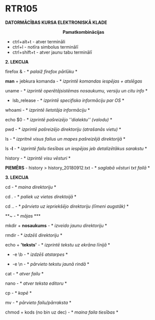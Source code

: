 # RTR105
**DATORMĀCĪBAS KURSA ELEKTRONISKĀ KLADE**
<p align="center">
   <b>Pamatkombinācijas</b><br>
  </p>

- ctrl+alt+t - atver termināli
- ctrl+l - notīra simbolus terminālī
- ctrl+shift+t - atver jaunu tabu terminālī

**2. LEKCIJA**

firefox & - * *palaiž firefox pārlūku* *

**man** + jebkura komanda - * *izprintē komandas iespējas + atslēgas*

uname - * *izprintē operētājsistēmas nosaukumu, versiju un citu info* *

  - lsb_release - * *izprintē specifisko informāciju par OS* *
  
whoami - * *izprintē lietotāja informāciju* *

echo $0 - * *izprintē pašreizējo ''dialektu'' (valodu)* *

pwd - * *izprintē pašreizējo direktoriju (atrašanās vietu)* *

ls - * *izpritnē visus failus un mapes pašreizējā direktorijā* *

ls **-l** - * *izprintē failu tiesības un iespējas jeb detalizētākus sarakstu* *

history - * *izprintē visu vēsturi* *

**PIEMĒRS** - history > history_20180912.txt - * *saglabā vēsturi txt failā* *


**3. LEKCIJA**

cd - * *maina direktoriju* *

cd . - * *paliek uz vietas direktoijā* *

cd .. - * *pārvieto uz iepriekšējo direktoriju (līmeni augstāk)* *

**~ - * *mājas* ***

mkdir + **nosaukums** - * *izveido jaunu direktoriju* *

rmdir - * *izdzēš direktoriju* *

echo + **'teksts'** - * *izprintē tekstu uz ekrāna līnijā* *

   -  -e \b - * *izdzēš atstarpes* *
   
   -  -e \n - * *pārvieto tekstu jaunā rindā* *
   
 cat - * *atver failu* *
 
 nano - * *atver teksta editoru* *
 
 cp - * *kopē* *
 
 mv - * *pārvieto failu/pārraksta* *
 
 chmod + kods (no bin uz dec) - * *maina faila tiesības* *
